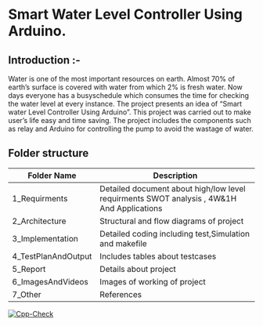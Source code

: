 # Smart Water Level Controller Using Arduino.
## Introduction :- 
Water is one of the most important resources on earth. Almost 70% of earth’s surface is covered with water from which 2% is fresh water. Now days everyone has a busyschedule which consumes the time for checking the water level at every instance. The project presents an idea of “Smart water Level Controller Using Arduino”. This project was carried out to make user’s life easy and time saving. The project includes the components such as relay and Arduino for controlling the pump to avoid the wastage of water. 
## Folder structure
|Folder Name|Description|
|-----------|------------|
|1_Requirments|	Detailed document about high/low level requirments SWOT analysis , 4W&1H And Applications|
|2_Architecture	|Structural and flow diagrams of project|
|3_Implementation|	Detailed coding including test,Simulation and makefile|
|4_TestPlanAndOutput|	Includes tables about testcases|
|5_Report|	Details about project|
|6_ImagesAndVideos|	Images of working of project|
|7_Other|	References|

[![Cpp-Check](https://github.com/AkshayEknathe/M2-EmbSys/actions/workflows/c-cpp.yml/badge.svg)](https://github.com/AkshayEknathe/M2-EmbSys/actions/workflows/c-cpp.yml)